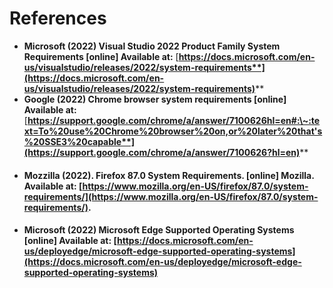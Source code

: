 # References

* **Microsoft (2022) Visual Studio 2022 Product Family System Requirements \[online] Available at:** [**https://docs.microsoft.com/en-us/visualstudio/releases/2022/system-requirements**](https://docs.microsoft.com/en-us/visualstudio/releases/2022/system-requirements)****
* **Google (2022) Chrome browser system requirements \[online] Available at:** [**https://support.google.com/chrome/a/answer/7100626hl=en#:\~:text=To%20use%20Chrome%20browser%20on,or%20later%20that's%20SSE3%20capable**](https://support.google.com/chrome/a/answer/7100626?hl=en)****
* #### Mozzilla (2022). Firefox 87.0 System Requirements. \[online] Mozilla. Available at: [https://www.mozilla.org/en-US/firefox/87.0/system-requirements/](https://www.mozilla.org/en-US/firefox/87.0/system-requirements/).
* #### Microsoft (2022) Microsoft Edge Supported Operating Systems \[online] Available at: [https://docs.microsoft.com/en-us/deployedge/microsoft-edge-supported-operating-systems](https://docs.microsoft.com/en-us/deployedge/microsoft-edge-supported-operating-systems)
